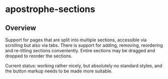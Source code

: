 # apostrophe-sections

## Overview

Support for pages that are split into multiple sections, accessible via scrolling but also via tabs. There is support for adding, removing, reordering and re-titling sections conveniently. Entire sections may be dragged and dropped to reorder the sections.

Current status: working rather nicely, but absolutely no standard styles, and the button markup needs to be made more suitable.

